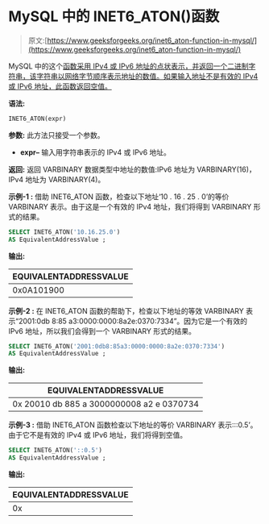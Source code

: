 # MySQL 中的 INET6_ATON()函数

> 原文:[https://www.geeksforgeeks.org/inet6_aton-function-in-mysql/](https://www.geeksforgeeks.org/inet6_aton-function-in-mysql/)

MySQL 中的这个[函数采用 IPv4 或 IPv6 地址的点状表示，并返回一个二进制字符串，该字符串以网络字节顺序表示地址的数值。如果输入地址不是有效的 IPv4 或 IPv6 地址，此函数返回空值。](https://www.geeksforgeeks.org/mysql-creating-stored-function/#:~:text=The%20CREATE%20FUNCTION%20statement%20is,from%20within%20a%20Mysql%20statement.)

**语法:**

```sql
INET6_ATON(expr)
```

**参数:**
此方法只接受一个参数。

*   **expr–**
    输入用字符串表示的 IPv4 或 IPv6 地址。

**返回:**
返回 VARBINARY 数据类型中地址的数值:IPv6 地址为 VARBINARY(16)，IPv4 地址为 VARBINARY(4)。

**示例-1 :**
借助 INET6_ATON 函数，检查以下地址‘10 . 16 . 25 . 0’的等价 VARBINARY 表示。由于这是一个有效的 IPv4 地址，我们将得到 VARBINARY 形式的结果。

```sql
SELECT INET6_ATON('10.16.25.0')  
AS EquivalentAddressValue ;
```

**输出:**

| EQUIVALENTADDRESSVALUE |
| --- |
| 0x0A101900 |

**示例-2 :**
在 INET6_ATON 函数的帮助下，检查以下地址的等效 VARBINARY 表示“2001:0db 8:85 a3:0000:0000:8a2e:0370:7334”。因为它是一个有效的 IPv6 地址，所以我们会得到一个 VARBINARY 形式的结果。

```sql
SELECT INET6_ATON('2001:0db8:85a3:0000:0000:8a2e:0370:7334')  
AS EquivalentAddressValue ;
```

**输出:**

| EQUIVALENTADDRESSVALUE |
| --- |
| 0x 20010 db 885 a 3000000008 a2 e 0370734 |

**示例-3 :**
借助 INET6_ATON 函数检查以下地址的等价 VARBINARY 表示:::0.5’。由于它不是有效的 IPv4 或 IPv6 地址，我们将得到空值。

```sql
SELECT INET6_ATON('::0.5')  
AS EquivalentAddressValue ;
```

**输出:**

| EQUIVALENTADDRESSVALUE |
| --- |
| 0x |